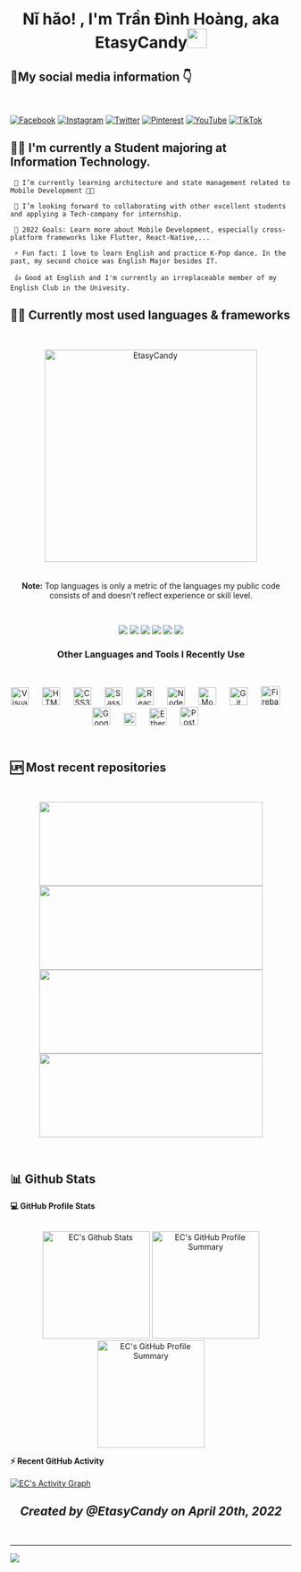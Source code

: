 <h1 align="center"><b>Nǐ hǎo! , I'm Trần Đình Hoàng, aka EtasyCandy</b><img src="https://media.giphy.com/media/hvRJCLFzcasrR4ia7z/giphy.gif" width="35"></h1>


## 🤳**My social media information** 👇
</br>

[![Facebook](https://img.shields.io/badge/Facebook-%231877F2.svg?style=for-the-badge&logo=Facebook&logoColor=white)](https://facebook.com/https://www.facebook.com/EtasyCandy.Os/)
[![Instagram](https://img.shields.io/badge/Instagram-%23E4405F.svg?style=for-the-badge&logo=Instagram&logoColor=white)](https://instagram.com/https://www.instagram.com/etasycandy/)
[![Twitter](https://img.shields.io/badge/Twitter-%231DA1F2.svg?style=for-the-badge&logo=Twitter&logoColor=white)](https://twitter.com/https://twitter.com/EtasyCandy_Os)
[![Pinterest](https://img.shields.io/badge/Pinterest-%23E60023.svg?style=for-the-badge&logo=Pinterest&logoColor=white)](https://pinterest.com/https://www.pinterest.com/EtasyCandy/)
[![YouTube](https://img.shields.io/badge/YouTube-%23FF0000.svg?style=for-the-badge&logo=YouTube&logoColor=white)](https://youtube.com/c/https://www.youtube.com/Ng%E1%BB%8DcHo%C3%A0ngOst)
[![TikTok](https://img.shields.io/badge/Tiktok-%23000000.svg?style=for-the-badge&logo=TikTok&logoColor=white)](https://tiktok.com/@https://www.tiktok.com/@35791842h)

## 💁‍♂️ **I'm currently a Student majoring at Information Technology.**

     🌱 I’m currently learning architecture and state management related to Mobile Development 🤳📱
 
     👯 I’m looking forward to collaborating with other excellent students and applying a Tech-company for internship.

     🥅 2022 Goals: Learn more about Mobile Development, especially cross-platform frameworks like Flutter, React-Native,...

     ⚡ Fun fact: I love to learn English and practice K-Pop dance. In the past, my second choice was English Major besides IT.

     👍 Good at English and I'm currently an irreplaceable member of my English Club in the Univesity.


## 👨‍💻 **Currently most used languages & frameworks**
<br>
<p align="center"><img width=380 src="https://github-readme-stats.vercel.app/api/top-langs/?username=EtasyCandy&count_private=true&theme=radical" alt="EtasyCandy"/>
  <br/>
  <br><br/>
  <b>Note:</b> Top languages is only a metric of the languages my public code consists of and doesn't reflect experience or skill level.</p>

<br>
<p align="center">
  <a href="#"><img src="https://img.shields.io/badge/JavaScript-323330?style=for-the-badge&logo=javascript&logoColor=F7DF1E)"/></a>
  <a href="https://nodejs.org/en/"><img src="https://img.shields.io/badge/Node.js-339933?style=for-the-badge&logo=nodedotjs&logoColor=white"/></a>
  <a href="https://nestjs.com/"><img src="https://img.shields.io/badge/nestjs-%23E0234E.svg?style=for-the-badge&logo=nestjs&logoColor=white"/></a>
  <a href="https://reactjs.org/"><img src="https://img.shields.io/badge/react-%2320232a.svg?style=for-the-badge&logo=react&logoColor=%2361DAFB"/></a>
  <a href="https://www.flutter.dev/"><img src="https://img.shields.io/badge/Flutter-02569B?style=for-the-badge&logo=flutter&logoColor=white"/></a>
  <a href="https://dart.dev/"><img src="https://img.shields.io/badge/Dart-0175C2?style=for-the-badge&logo=dart&logoColor=white"/></a> 
</p>

<h3 align="center"><b>Other Languages and Tools I Recently Use</b></h3>
<br>
<p align="center">
    <img alt="Visual Studio Code" width="32px" src="https://cdn.jsdelivr.net/gh/devicons/devicon/icons/vscode/vscode-original.svg" style="padding-right:20px;" />
    <img alt="HTML5" width="32px" src="https://cdn.jsdelivr.net/gh/devicons/devicon/icons/html5/html5-original.svg" style="padding-right:20px;" />
    <img alt="CSS3" width="32px" src="https://cdn.jsdelivr.net/gh/devicons/devicon/icons/css3/css3-original.svg" style="padding-right:20px;" />
    <img alt="Sass" width="32px" src="https://cdn.jsdelivr.net/gh/devicons/devicon/icons/sass/sass-original.svg" style="padding-right:20px;" />
    <img alt="React" width="32px" src="https://cdn.jsdelivr.net/gh/devicons/devicon/icons/react/react-original.svg" style="padding-right:20px;" />
    <img alt="Node.js" width="32px" src="https://cdn.jsdelivr.net/gh/devicons/devicon/icons/nodejs/nodejs-original.svg" style="padding-right:20px;" />
    <img alt="MongoDB" width="32px" src="https://cdn.jsdelivr.net/gh/devicons/devicon/icons/mongodb/mongodb-original.svg" style="padding-right:20px;" />
    <img alt="Git" width="32px" src="https://cdn.jsdelivr.net/gh/devicons/devicon/icons/git/git-original.svg" style="padding-right:20px;" />
    <img alt="Firebase" width="34px" src="https://cdn.jsdelivr.net/gh/devicons/devicon/icons/firebase/firebase-plain.svg" style="padding-right:20px;" />
    <img alt="GoogleCloud" width="32px" src="https://cdn.jsdelivr.net/gh/devicons/devicon/icons/googlecloud/googlecloud-original.svg" style="padding-right:20px;" />
    <img alt="Solidity" width="22px" src="https://user-images.githubusercontent.com/70565731/157867181-fbb37957-f3a3-4c53-9ee2-b1120d208c32.svg" style="padding-right:20px;" />
    <img alt="Ethereum" width="31px" src="https://user-images.githubusercontent.com/70565731/157867934-2b910c33-f5fb-4d88-ade9-8b98896a7948.png" style="padding-right:20px;" />
    <img alt="Postman" width="33px" src="https://user-images.githubusercontent.com/70565731/157870665-116d3603-528b-4725-892a-f8bfc7b1f152.png" style="padding-right:20px;" />
</p>
<br />

## 🆙 **Most recent repositories** 
<br/>
<p align="center">
  <a href="https://github.com/EtasyCandy/Web_BH_ReactJS/"><img src="https://github-readme-stats.vercel.app/api/pin/?username=EtasyCandy&repo=Web_BH_ReactJS&theme=dark" height="150px" width="400px"/></a>
  <a href="https://github.com/EtasyCandy/Project_Web_Review/"><img src="https://github-readme-stats.vercel.app/api/pin/?username=EtasyCandy&repo=Project_Web_Review&theme=dark" height="150px" width="400px"/></a>
  <a href="https://github.com/EtasyCandy/Project_Student_Management_System_UDA_Django/"><img src="https://github-readme-stats.vercel.app/api/pin/?username=EtasyCandy&repo=Project_Student_Management_System_UDA_Django&theme=dark" height="150px" width="400px"/></a>
  <a href="https://github.com/EtasyCandy/firebase_notification/"><img src="https://github-readme-stats.vercel.app/api/pin/?username=EtasyCandy&repo=firebase_notification&theme=dark" height="150px" width="400px"/></a>
</p>
<br/>

## 📊 **Github Stats**

  <summary><b>💻 GitHub Profile Stats</b></summary>
  <br/>
  <p align="center">
    <a href="https://github.com/EtasyCandy"><img alt="EC's Github Stats" src="https://github-readme-stats.vercel.app/api?username=EtasyCandy&theme=bear&hide_border=true&include_all_commits=true&count_private=true" height="192px"/></a>
    <img alt="EC's GitHub Profile Summary" src="https://github-readme-streak-stats.herokuapp.com/?user=EtasyCandy&theme=bear&hide_border=true" height="192px"/>
    <img alt="EC's GitHub Profile Summary" src="https://github-readme-stats.vercel.app/api/top-langs/?username=EtasyCandy&theme=bear&hide_border=true&include_all_commits=true&count_private=true&layout=compact" height="192px"/>
<br/>	  
  </p>

  <summary><b>⚡ Recent GitHub Activity</b></summary>
  <br/>
   <a href="https://github.com/EtasyCandy"><img alt="EC's Activity Graph" src="https://activity-graph.herokuapp.com/graph?username=EtasyCandy&custom_title=EtasyCandy's%20Contribution%20Graph&theme=react-dark" /></a>
  <br/>

<h2 align="center"><i>Created by @EtasyCandy on April 20th, 2022<i></h2>
<br/>

---

[![](https://visitcount.itsvg.in/api?id=EtasyCandy&icon=5&color=10)](https://visitcount.itsvg.in)
